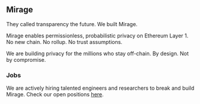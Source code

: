 ## Mirage

They called transparency the future. We built Mirage.

Mirage enables permissionless, probabilistic privacy on Ethereum Layer 1. No new chain. No rollup. No trust assumptions.

We are building privacy for the millions who stay off-chain. By design. Not by compromise.

### Jobs

We are actively hiring talented engineers and researchers to break and build Mirage. Check our open positions [here](https://github.com/MiragePrivacy/jobs).
